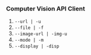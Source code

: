 ### Computer Vision API Client

1. `--url | -u`
2. `--file | -f`
3. `--image-url | -img-u`
4. `--mode | -m`
5. `--display | -disp`